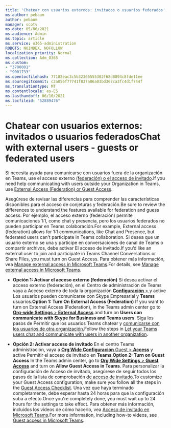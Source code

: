 ```yaml
---
title: 'Chatear con usuarios externos: invitados o usuarios federados'
ms.author: pebaum
author: pebaum
manager: scotv
ms.date: 05/06/2021
ms.audience: Admin
ms.topic: article
ms.service: o365-administration
ROBOTS: NOINDEX, NOFOLLOW
localization_priority: Normal
ms.collection: Adm_O365
ms.custom:
- "3700001"
- "9001733"
ms.openlocfilehash: 77182eac3c5b32366555302f68d8894c8fde11ee
ms.sourcegitcommit: c2a056f77741f837a86a03bd367ca3fc4d1f744f
ms.translationtype: MT
ms.contentlocale: es-ES
ms.lasthandoff: 06/10/2021
ms.locfileid: "52889476"
---
```

# <a name="chat-with-external-users---guests-or-federated-users"></a><span data-ttu-id="21804-102">Chatear con usuarios externos: invitados o usuarios federados</span><span class="sxs-lookup"><span data-stu-id="21804-102">Chat with external users - guests or federated users</span></span>

<span data-ttu-id="21804-103">Si necesita ayuda para comunicarse con usuarios fuera de la organización en Teams, use el acceso externo [(federación) o el acceso de invitado](/microsoftteams/manage-external-access#external-access-vs-guest-access).</span><span class="sxs-lookup"><span data-stu-id="21804-103">If you need help communicating with users outside your Organization in Teams, use [External Access (Federation) or Guest Access](/microsoftteams/manage-external-access#external-access-vs-guest-access).</span></span>

<span data-ttu-id="21804-104">Asegúrese de revisar las diferencias para comprender las características disponibles para el acceso de conjeturas y federación.</span><span class="sxs-lookup"><span data-stu-id="21804-104">Be sure to review the differences to understand the features available for federation and guess access.</span></span> <span data-ttu-id="21804-105">Por ejemplo, el acceso externo (federación) permite comunicaciones 1:1, como chat y presencia, pero los usuarios federados no pueden participar en Teams colaboración.</span><span class="sxs-lookup"><span data-stu-id="21804-105">For example, External access (federation) allows for 1:1 communications, like Chat and Presence, but federated users can't participate in Teams collaboration.</span></span> <span data-ttu-id="21804-106">Si desea que un usuario externo se una y participe en conversaciones de canal de Teams o compartir archivos, debe activar El acceso de invitado.</span><span class="sxs-lookup"><span data-stu-id="21804-106">If you’d like an external user to join and participate in Teams Channel Conversations or Share Files, you must turn on Guest Access.</span></span> <span data-ttu-id="21804-107">Para obtener más información, vea [Manage external access in Microsoft Teams](/microsoftteams/manage-external-access#external-access-vs-guest-access).</span><span class="sxs-lookup"><span data-stu-id="21804-107">For details, see [Manage external access in Microsoft Teams](/microsoftteams/manage-external-access#external-access-vs-guest-access).</span></span>

- <span data-ttu-id="21804-108">**Opción 1: Activar el acceso externo (federación)** Si desea activar el acceso externo (federación), en el Centro de administración de Teams vaya a Acceso externo de toda la organización [ **Configuración**  > ](https://admin.teams.microsoft.com/company-wide-settings/external-communications) y active Los usuarios pueden comunicarse con Skype Empresarial y **Teams** usuarios.</span><span class="sxs-lookup"><span data-stu-id="21804-108">**Option 1: Turn On External Access (Federation)** If you want to turn on External Access (Federation), in the Teams admin center go to [**Org-wide Settings** > **External Access**](https://admin.teams.microsoft.com/company-wide-settings/external-communications) and turn on **Users can communicate with Skype for Business and Teams users**.</span></span> <span data-ttu-id="21804-109">Siga los pasos de Permitir que los usuarios Teams chatear y [comunicarse con los usuarios de otra organización.](/microsoftteams/manage-external-access#let-your-teams-users-chat-and-communicate-with-users-in-another-organization)</span><span class="sxs-lookup"><span data-stu-id="21804-109">Follow the steps in [Let your Teams users chat and communicate with users in another organization](/microsoftteams/manage-external-access#let-your-teams-users-chat-and-communicate-with-users-in-another-organization).</span></span>

- <span data-ttu-id="21804-110">**Opción 2: Activar acceso de invitado** En el centro Teams administración, vaya a [ **Org Wide Configuración** Guest  >  **Access**](https://admin.teams.microsoft.com/company-wide-settings/guest-configuration) y active Permitir el acceso de invitado en **Teams**.</span><span class="sxs-lookup"><span data-stu-id="21804-110">**Option 2: Turn on Guest Access** In the Teams admin center, go to [**Org Wide Settings** > **Guest Access**](https://admin.teams.microsoft.com/company-wide-settings/guest-configuration) and turn on **Allow Guest Access in Teams**.</span></span> <span data-ttu-id="21804-111">Para personalizar la configuración de Acceso de invitado, asegúrese de seguir todos los pasos de la lista de comprobación [de acceso de invitado](/microsoftteams/guest-access-checklist).</span><span class="sxs-lookup"><span data-stu-id="21804-111">To customize your Guest Access configuration, make sure you follow all the steps in the [Guest Access Checklist](/microsoftteams/guest-access-checklist).</span></span> <span data-ttu-id="21804-112">Una vez que haya terminado completamente, debe esperar hasta 24 horas para que la configuración suba a efecto.</span><span class="sxs-lookup"><span data-stu-id="21804-112">Once you're completely done, you must wait up to 24 hours for the settings to take effect.</span></span> <span data-ttu-id="21804-113">Para obtener más información, incluidos los vídeos de cómo hacerlo, vea [Acceso de invitado en Microsoft Teams](/microsoftteams/guest-access).</span><span class="sxs-lookup"><span data-stu-id="21804-113">For more information, including how-to videos, see [Guest access in Microsoft Teams](/microsoftteams/guest-access).</span></span>